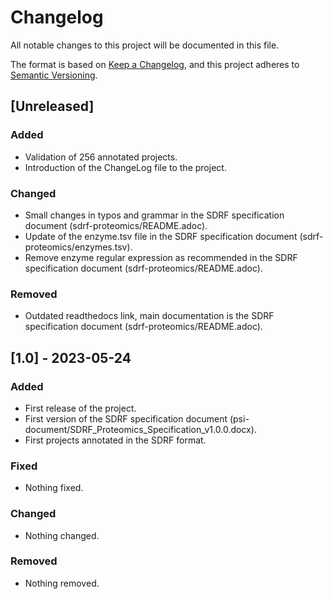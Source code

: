 # Changelog

All notable changes to this project will be documented in this file.

The format is based on [Keep a Changelog](https://keepachangelog.com/en/1.1.0/),
and this project adheres to [Semantic Versioning](https://semver.org/spec/v2.0.0.html).

## [Unreleased]

### Added

- Validation of 256 annotated projects. 
- Introduction of the ChangeLog file to the project.

### Changed

- Small changes in typos and grammar in the SDRF specification document (sdrf-proteomics/README.adoc).
- Update of the enzyme.tsv file in the SDRF specification document (sdrf-proteomics/enzymes.tsv).
- Remove enzyme regular expression as recommended in the SDRF specification document (sdrf-proteomics/README.adoc).

### Removed

- Outdated readthedocs link, main documentation is the SDRF specification document (sdrf-proteomics/README.adoc).

## [1.0] - 2023-05-24

### Added

- First release of the project.
- First version of the SDRF specification document (psi-document/SDRF_Proteomics_Specification_v1.0.0.docx).
- First projects annotated in the SDRF format.

### Fixed

- Nothing fixed.

### Changed

- Nothing changed. 

### Removed

- Nothing removed.

